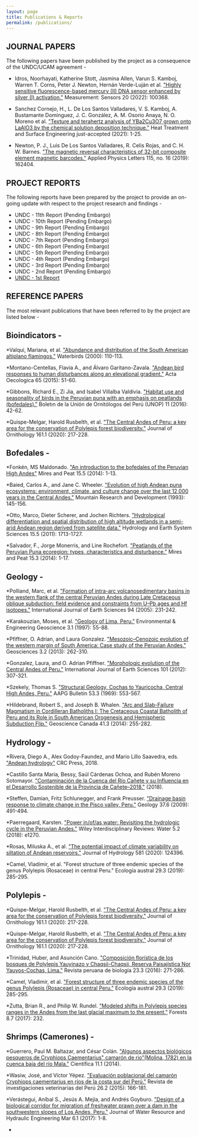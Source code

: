 ```yaml
---
layout: page
title: Publications & Reports
permalink: /publications/
---
```


## JOURNAL PAPERS
The following papers have been published by the project as a consequence of the UNDC/UCAM agreement -
* Idros, Noorhayati, Katherine Stott, Jasmina Allen, Varun S. Kamboj, Warren T. Corns, Peter J. Newton, Hernán Verde-Luján et al. ["Highly sensitive fluorescence-based mercury (II) DNA sensor enhanced by silver (I) activation."](https://www.sciencedirect.com/science/article/pii/S2665917422000022) Measurement: Sensors 20 (2022): 100368.

* Sanchez Cornejo, H., L. De Los Santos Valladares, V. S. Kamboj, A. Bustamante Dominguez, J. C. González, A. M. Osorio Anaya, N. O. Moreno et al. ["Texture and terahertz analysis of YBa2Cu3O7 grown onto LaAlO3 by the chemical solution deposition technique."](https://www.tandfonline.com/doi/full/10.1080/25787616.2021.2022294) Heat Treatment and Surface Engineering just-accepted (2021): 1-25.

* Newton, P. J., Luis De Los Santos Valladares, R. Celis Rojas, and C. H. W. Barnes. ["The magnetic reversal characteristics of 32-bit composite element magnetic barcodes."](https://aip.scitation.org/doi/abs/10.1063/1.5119075) Applied Physics Letters 115, no. 16 (2019): 162404.


## PROJECT REPORTS
The following reports have been prepared by the project to provide an on-going update with respect to the project research and findings -
* UNDC - 11th Report (Pending Embargo)
* UNDC - 10th Report (Pending Embargo)
* UNDC - 9th Report (Pending Embargo)
* UNDC - 8th Report (Pending Embargo)
* UNDC - 7th Report (Pending Embargo)
* UNDC - 6th Report (Pending Embargo)
* UNDC - 5th Report (Pending Embargo)
* UNDC - 4th Report (Pending Embargo)
* UNDC - 3rd Report (Pending Embargo)
* UNDC - 2nd Report (Pending Embargo)
* [UNDC - 1st Report](https://www.dropbox.com/s/0cpgh51lhrk9p92/1ST%20PROJECT%20REPORT.%20UNDC%20V3%20ammended.pdf?dl=0)


## REFERENCE PAPERS
The most relevant publications that have been referred to by the project are listed below -

## Bioindicators -

*Valqui, Mariana, et al. ["Abundance and distribution of the South American altiplano flamingos."](https://www.jstor.org/stable/1522154) Waterbirds (2000): 110-113.

*Montano-Centellas, Flavia A., and Álvaro Garitano-Zavala. ["Andean bird responses to human disturbances along an elevational gradient."](https://www.sciencedirect.com/science/article/abs/pii/S1146609X15000545) Acta Oecologica 65 (2015): 51-60.

*Gibbons, Richard E., Zi Jia, and Isabel Villalba Valdivia. ["Habitat use and seasonality of birds in the Peruvian puna with an emphasis on peatlands (bofedales)."](https://d1wqtxts1xzle7.cloudfront.net/51700363/boletin_unop_vol._11_n2_2016_-_gibbons-libre.pdf?1486571477=&response-content-disposition=inline%3B+filename%3DHabitat_use_and_seasonality_of_birds_in.pdf&Expires=1676324288&Signature=H88fZt2rDG9nxqNOEd9A4zWsd62Ms1oKmZqijBjUoFYcv-d~hODeE8USyPCCH0rWixY4U1gIOhsxg0mfjqZ-B-aJM6bqHRYBoj2Atwm-luXxEEqQ44pFsCxAy1Yt4fk0zG8~HSjcAVZ6m1motSTfwS2E-5jc6iuC6EK~uCOqVi2sTVrEWi7DsTItQK9SudMVACEMyDB2I7pE1IpwryPGzRUxdf12PbuIRfhWsjbQaUdgMKUesXYFiBDN2ojPVj4uZ2rI-U6hkwxVaVMKKRK9biD3vQtYsQiK47m~YpGvWr43dt2SeocxDI5RMjJizkEW8ZvIHX~d~FsncBlLsBdlAg__&Key-Pair-Id=APKAJLOHF5GGSLRBV4ZA) Boletın de la Unión de Ornitólogos del Perú (UNOP) 11 (2016): 42-62.

*Quispe-Melgar, Harold Rusbelth, et al. ["The Central Andes of Peru: a key area for the conservation of Polylepis forest biodiversity."](https://link.springer.com/article/10.1007/s10336-019-01703-5) Journal of Ornithology 161.1 (2020): 217-228.


## Bofedales -
*Fonkén, MS Maldonado. ["An introduction to the bofedales of the Peruvian High Andes"](https://www.researchgate.net/profile/Monica-Sofia-Maldonado-Fonken/publication/269633569_An_introduction_to_the_bofedales_of_the_Peruvian_High_Andes/links/54908be70cf214269f26ce7c/An-introduction-to-the-bofedales-of-the-Peruvian-High-Andes.pdf) Mires and Peat 15.5 (2014): 1-13.

*Baied, Carlos A., and Jane C. Wheeler. ["Evolution of high Andean puna ecosystems: environment, climate, and culture change over the last 12,000 years in the Central Andes."](https://www.jstor.org/stable/3673632) Mountain Research and Development (1993): 145-156.

*Otto, Marco, Dieter Scherer, and Jochen Richters. ["Hydrological differentiation and spatial distribution of high altitude wetlands in a semi-arid Andean region derived from satellite data."](https://hess.copernicus.org/articles/15/1713/2011/)  Hydrology and Earth System Sciences 15.5 (2011): 1713-1727.

*Salvador, F., Jorge Monerris, and Line Rochefort. ["Peatlands of the Peruvian Puna ecoregion: types, characteristics and disturbance."](http://mires-and-peat.net/media/map15/map_15_03.pdf) Mires and Peat 15.3 (2014): 1-17.


## Geology -
*Polliand, Marc, et al. ["Formation of intra-arc volcanosedimentary basins in the western flank of the central Peruvian Andes during Late Cretaceous oblique subduction: field evidence and constraints from U–Pb ages and Hf isotopes."](https://link.springer.com/article/10.1007/s00531-005-0464-5) International Journal of Earth Sciences 94 (2005): 231-242.

*Karakouzian, Moses, et al. ["Geology of Lima, Peru."](https://pubs.geoscienceworld.org/aeg/eeg/article-abstract/III/1/55/137020/Geology-of-Lima-Peru) Environmental & Engineering Geoscience 3.1 (1997): 55-88.

*Pfiffner, O. Adrian, and Laura Gonzalez. ["Mesozoic–Cenozoic evolution of the western margin of South America: Case study of the Peruvian Andes."](https://www.mdpi.com/2076-3263/3/2/262) Geosciences 3.2 (2013): 262-310.

*Gonzalez, Laura, and O. Adrian Pfiffner. ["Morphologic evolution of the Central Andes of Peru."](https://link.springer.com/article/10.1007/s00531-011-0676-9) International Journal of Earth Sciences 101 (2012): 307-321.

*Szekely, Thomas S. ["Structural Geology, Cochas to Yauricocha, Central High Andes, Peru."](https://pubs.geoscienceworld.org/aapgbull/article-abstract/53/3/553/35464/Structural-Geology-Cochas-to-Yauricocha-Central) AAPG Bulletin 53.3 (1969): 553-567.

*Hildebrand, Robert S., and Joseph B. Whalen. ["Arc and Slab-Failure Magmatism in Cordilleran Batholiths I: The Cretaceous Coastal Batholith of Peru and its Role in South American Orogenesis and Hemispheric Subduction Flip."](https://www.erudit.org/en/journals/geocan/1900-v1-n1-geocan01587/1027244ar/) Geoscience Canada 41.3 (2014): 255-282.


## Hydrology -

*Rivera, Diego A., Alex Godoy-Faundez, and Mario Lillo Saavedra, eds. ["Andean hydrology"](https://books.google.co.uk/books?hl=en&lr=&id=nj0PEAAAQBAJ&oi=fnd&pg=PP1&dq=andean+hydrology&ots=iZYpkWm5KK&sig=Ye6NIp6hRF7AWyt4J8yQaJVDRsc&redir_esc=y#v=onepage&q=andean%20hydrology&f=false) CRC Press, 2018.

*Castillo Santa María, Bessy, Saúl Cárdenas Ochoa, and Rubén Moreno Sotomayor. ["Contaminación de la Cuenca del Río Cañete y su Influencia en el Desarrollo Sostenible de la Provincia de Cañete–2018."](http://repositorio.usdg.edu.pe/handle/USDG/213) (2018).

*Steffen, Damian, Fritz Schlunegger, and Frank Preusser. ["Drainage basin response to climate change in the Pisco valley, Peru."](https://pubs.geoscienceworld.org/gsa/geology/article-abstract/37/6/491/29928/Drainage-basin-response-to-climate-change-in-the) Geology 37.6 (2009): 491-494.

*Paerregaard, Karsten. ["Power in/of/as water: Revisiting the hydrologic cycle in the Peruvian Andes."](https://wires.onlinelibrary.wiley.com/doi/full/10.1002/wat2.1270) Wiley Interdisciplinary Reviews: Water 5.2 (2018): e1270.

*Rosas, Miluska A., et al. ["The potential impact of climate variability on siltation of Andean reservoirs."](https://www.sciencedirect.com/science/article/abs/pii/S002216941931131X) Journal of Hydrology 581 (2020): 124396.

*Camel, Vladimir, et al. "Forest structure of three endemic species of the genus Polylepis (Rosaceae) in central Peru." Ecología austral 29.3 (2019): 285-295.



## Polylepis -

*Quispe-Melgar, Harold Rusbelth, et al. ["The Central Andes of Peru: a key area for the conservation of Polylepis forest biodiversity."](https://link.springer.com/article/10.1007/s10336-019-01703-5) Journal of Ornithology 161.1 (2020): 217-228.

*Quispe-Melgar, Harold Rusbelth, et al. ["The Central Andes of Peru: a key area for the conservation of Polylepis forest biodiversity."](https://link.springer.com/article/10.1007/s10336-019-01703-5) Journal of Ornithology 161.1 (2020): 217-228.

*Trinidad, Huber, and Asunción Cano. ["Composición florística de los bosques de Polylepis Yauyinazo y Chaqsii-Chaqsii, Reserva Paisajística Nor Yauyos-Cochas, Lima."](http://www.scielo.org.pe/scielo.php?pid=S1727-99332016000300006&script=sci_arttext&tlng=pt) Revista peruana de biología 23.3 (2016): 271-286.

*Camel, Vladimir, et al. ["Forest structure of three endemic species of the genus Polylepis (Rosaceae) in central Peru."](http://www.scielo.org.ar/scielo.php?script=sci_arttext&pid=S1667-782X2019000300001) Ecología austral 29.3 (2019): 285-295.

*Zutta, Brian R., and Philip W. Rundel. ["Modeled shifts in Polylepis species ranges in the Andes from the last glacial maximum to the present."](https://www.mdpi.com/1999-4907/8/7/232) Forests 8.7 (2017): 232.


## Shrimps (Camerones) -

*Guerrero, Paul M. Baltazar, and César Colán. ["Algunos aspectos biológicos pesqueros de Cryphiops Caementarius" camarón de rio"(Molina, 1782) en la cuenca baja del río Mala."](https://scholar.google.com/scholar?hl=en&as_sdt=0%2C5&q=ALGUNOS+ASPECTOS+BIOL%C3%93GICOS+PESQUEROS+DE+Cryphiops+caementarius+%22CAMAR%C3%93N+DE+RIO%22+%28MOLINA%2C+1782%29+EN+LA+CUENCA+BAJA+DEL+R%C3%8DO+MALA&btnG=) Científica 11.1 (2014).

*Wasiw, José, and Víctor Yépez. ["Evaluación poblacional del camarón Cryphiops caementarius en ríos de la costa sur del Perú."](http://www.scielo.org.pe/scielo.php?pid=S1609-91172015000200002&script=sci_arttext&tlng=en) Revista de investigaciones veterinarias del Perú 26.2 (2015): 166-181.

*Verástegui, Aníbal S., Jesús A. Mejía, and Andrés Goyburo. ["Design of a biological corridor for migration of freshwater prawn over a dam in the southwestern slopes of Los Andes, Peru."](https://www.researchgate.net/profile/Andres-Goyburo/publication/315703107_Design_of_a_Biological_Corridor_for_Migration_of_Freshwater_Prawn_over_a_Dam_in_the_Southwestern_Slopes_of_Los_Andes_Peru/links/58ed10ebaca2724f0a26b33b/Design-of-a-Biological-Corridor-for-Migration-of-Freshwater-Prawn-over-a-Dam-in-the-Southwestern-Slopes-of-Los-Andes-Peru.pdf) Journal of Water Resource and Hydraulic Engineering Mar 6.1 (2017): 1-8.


*

